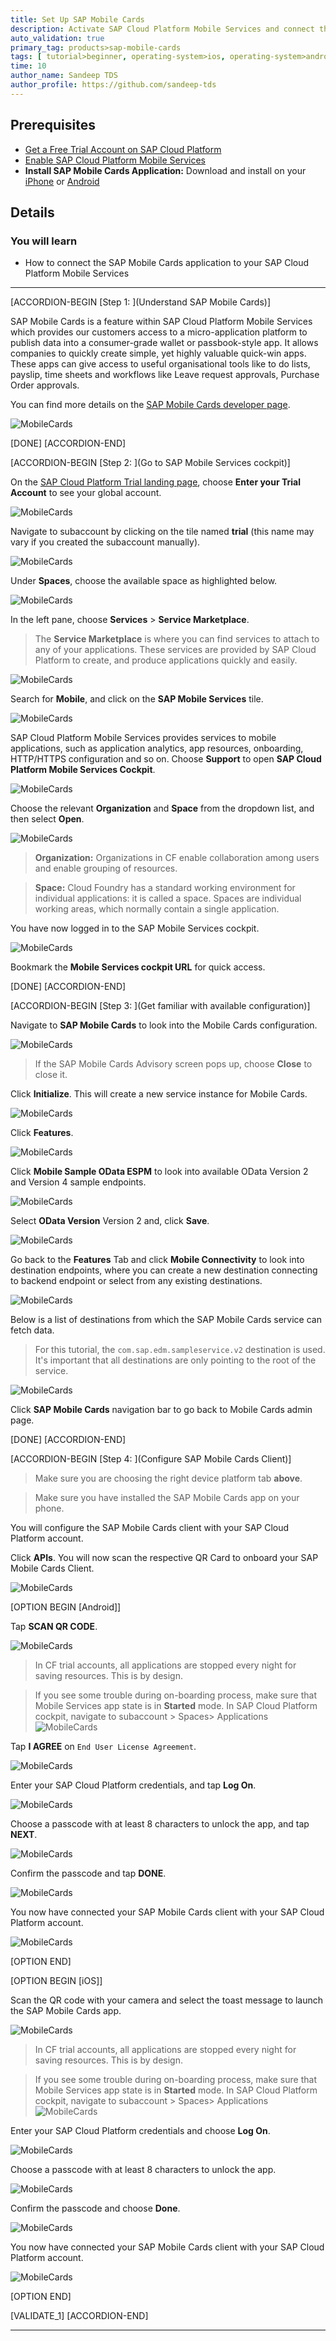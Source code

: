 ```yaml
---
title: Set Up SAP Mobile Cards
description: Activate SAP Cloud Platform Mobile Services and connect the SAP Mobile Cards application to your trial account.
auto_validation: true
primary_tag: products>sap-mobile-cards
tags: [ tutorial>beginner, operating-system>ios, operating-system>android, topic>mobile, products>sap-cloud-platform, products>sap-mobile-cards, software-product-function>sap-cloud-platform-mobile-services ]
time: 10
author_name: Sandeep TDS
author_profile: https://github.com/sandeep-tds
---
```


## Prerequisites
- [Get a Free Trial Account on SAP Cloud Platform](hcp-create-trial-account)
- [Enable SAP Cloud Platform Mobile Services](fiori-ios-hcpms-setup)
- **Install SAP Mobile Cards Application:** Download and install on your [iPhone](https://itunes.apple.com/us/app/sap-content-to-go/id1168110623?mt=8) or [Android](https://play.google.com/store/apps/details?id=com.sap.content2go)

## Details
### You will learn
  - How to connect the SAP Mobile Cards application to your SAP Cloud Platform Mobile Services

---

[ACCORDION-BEGIN [Step 1: ](Understand SAP Mobile Cards)]

SAP Mobile Cards is a feature within SAP Cloud Platform Mobile Services which provides our customers access to a micro-application platform to publish data into a consumer-grade wallet or passbook-style app. It allows companies to quickly create simple, yet highly valuable quick-win apps. These apps can give access to useful organisational tools like to do lists, payslip, time sheets and workflows like Leave request approvals, Purchase Order approvals.

You can find more details on the [SAP Mobile Cards developer page](https://developers.sap.com/topics/mobile-cards.html).

![MobileCards](MobileCards.png)

[DONE]
[ACCORDION-END]

[ACCORDION-BEGIN [Step 2: ](Go to SAP Mobile Services cockpit)]

On the [SAP Cloud Platform Trial landing page](https://cockpit.hanatrial.ondemand.com), choose **Enter your Trial Account** to see your global account.

![MobileCards](img_0.png)

Navigate to subaccount by clicking on the tile named **trial** (this name may vary if you created the subaccount manually).

![MobileCards](img_1.png)

Under **Spaces**, choose the available space as highlighted below.

![MobileCards](img_2.png)

In the left pane, choose **Services** > **Service Marketplace**.

>The **Service Marketplace** is where you can find services to attach to any of your applications. These services are provided by SAP Cloud Platform to create, and produce applications quickly and easily.

![MobileCards](img_3.png)

Search for **Mobile**, and click on the **SAP Mobile Services** tile.  

![MobileCards](img_4.png)

SAP Cloud Platform Mobile Services provides services to mobile applications, such as application analytics, app resources, onboarding, HTTP/HTTPS configuration and so on. Choose **Support** to open **SAP Cloud Platform Mobile Services Cockpit**.

![MobileCards](img_5.png)

Choose the relevant **Organization** and **Space** from the dropdown list, and then select **Open**.

![MobileCards](img_6.png)

>**Organization:** Organizations in CF enable collaboration among users and enable grouping of resources.

>**Space:** Cloud Foundry has a standard working environment for individual applications: it is called a space. Spaces are individual working areas, which normally contain a single application.

You have now logged in to the SAP Mobile Services cockpit.

![MobileCards](img_7.png)

Bookmark the **Mobile Services cockpit URL** for quick access.

[DONE]
[ACCORDION-END]

[ACCORDION-BEGIN [Step 3: ](Get familiar with available configuration)]

Navigate to **SAP Mobile Cards** to look into the Mobile Cards configuration.

![MobileCards](img_8.png)

>If the SAP Mobile Cards Advisory screen pops up, choose **Close** to close it.

Click **Initialize**. This will create a new service instance for Mobile Cards.

![MobileCards](img_101.png)

Click **Features**.

![MobileCards](img_9.png)

Click **Mobile Sample OData ESPM** to look into available OData Version 2 and Version 4 sample endpoints.

![MobileCards](img_10.png)

Select **OData Version** Version 2 and, click **Save**.

![MobileCards](img_11.png)

Go back to the **Features** Tab and click **Mobile Connectivity** to look into destination endpoints, where you can create a new destination connecting to backend endpoint or select from any existing destinations.

![MobileCards](img_12.png)

Below is a list of destinations from which the SAP Mobile Cards service can fetch data.

>For this tutorial, the `com.sap.edm.sampleservice.v2` destination is used. It's important that all destinations are only pointing to the root of the service.

![MobileCards](img_13.png)

Click **SAP Mobile Cards** navigation bar to go back to Mobile Cards admin page.

[DONE]
[ACCORDION-END]

[ACCORDION-BEGIN [Step 4: ](Configure SAP Mobile Cards Client)]

>Make sure you are choosing the right device platform tab **above**.

>Make sure you have installed the SAP Mobile Cards app on your phone.

You will configure the SAP Mobile Cards client with your SAP Cloud Platform account.

Click **APIs**. You will now scan the respective QR Card to onboard your SAP Mobile Cards Client.

![MobileCards](img_14.png)

[OPTION BEGIN [Android]]

Tap **SCAN QR CODE**.

![MobileCards](img_15.png)

>In CF trial accounts, all applications are stopped every night for saving resources. This is by design.

>If you see some trouble during on-boarding process, make sure that Mobile Services app state is in **Started** mode. In SAP Cloud Platform cockpit, navigate to subaccount > Spaces> Applications
>![MobileCards](img_102.png)

Tap **I AGREE** on `End User License Agreement`.

![MobileCards](img_302.png)

Enter your SAP Cloud Platform credentials, and tap **Log On**.

![MobileCards](img_303.png)

Choose a passcode with at least 8 characters to unlock the app, and tap **NEXT**.

![MobileCards](img_304.png)

Confirm the passcode and tap **DONE**.

![MobileCards](img_305.png)

You now have connected your SAP Mobile Cards client with your SAP Cloud Platform account.

![MobileCards](img_18.png)

[OPTION END]

[OPTION BEGIN [iOS]]

Scan the QR code with your camera and select the toast message to launch the SAP Mobile Cards app.

![MobileCards](img_19.png)

>In CF trial accounts, all applications are stopped every night for saving resources. This is by design.

>If you see some trouble during on-boarding process, make sure that Mobile Services app state is in **Started** mode. In SAP Cloud Platform cockpit, navigate to subaccount > Spaces> Applications
>![MobileCards](img_102.png)

Enter your SAP Cloud Platform credentials and choose **Log On**.

![MobileCards](img_20.png)

Choose a passcode with at least 8 characters to unlock the app.

![MobileCards](img_1.2.PNG)

Confirm the passcode and choose **Done**.

![MobileCards](img_1.3.PNG)

You now have connected your SAP Mobile Cards client with your SAP Cloud Platform account.

![MobileCards](img_21.png)

[OPTION END]

[VALIDATE_1]
[ACCORDION-END]

---

